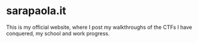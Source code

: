 # sarapaola.it
This is my official website, where I post my walkthroughs of the CTFs I have conquered, my school and work progress.
